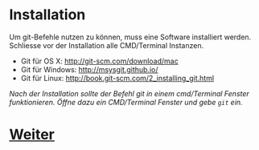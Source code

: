# Installation

Um git-Befehle nutzen zu können, muss eine Software installiert werden. Schliesse vor der Installation alle CMD/Terminal Instanzen.

-   Git für OS X: http://git-scm.com/download/mac
-   Git für Windows: http://msysgit.github.io/
-   Git für Linux: http://book.git-scm.com/2_installing_git.html

*Nach der Installation sollte der Befehl git in einem cmd/Terminal Fenster funktionieren. Öffne dazu ein CMD/Terminal Fenster und gebe `git` ein.*


# [Weiter](ErsteSchritte.md)
